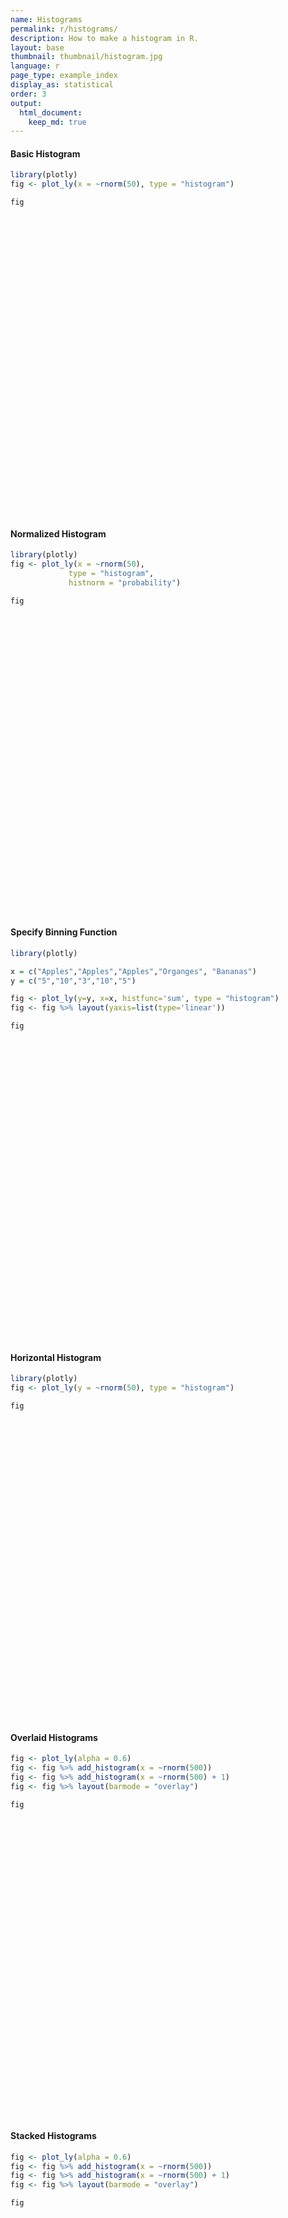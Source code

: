 ```yaml
---
name: Histograms
permalink: r/histograms/
description: How to make a histogram in R.
layout: base
thumbnail: thumbnail/histogram.jpg
language: r
page_type: example_index
display_as: statistical
order: 3
output:
  html_document:
    keep_md: true
---
```



#### Basic Histogram


```r
library(plotly)
fig <- plot_ly(x = ~rnorm(50), type = "histogram")

fig
```

<div id="htmlwidget-022f07ecf83f840dbd69" style="width:672px;height:480px;" class="plotly html-widget"></div>
<script type="application/json" data-for="htmlwidget-022f07ecf83f840dbd69">{"x":{"visdat":{"1a3177726a22":["function () ","plotlyVisDat"]},"cur_data":"1a3177726a22","attrs":{"1a3177726a22":{"x":{},"alpha_stroke":1,"sizes":[10,100],"spans":[1,20],"type":"histogram"}},"layout":{"margin":{"b":40,"l":60,"t":25,"r":10},"xaxis":{"domain":[0,1],"automargin":true,"title":"rnorm(50)"},"yaxis":{"domain":[0,1],"automargin":true},"hovermode":"closest","showlegend":false},"source":"A","config":{"showSendToCloud":false},"data":[{"x":[0.0981595068087324,1.02691411746244,-0.370921092397573,-0.0341056327460822,1.70627966117511,0.443016708001197,1.77681566948178,-1.48503696425076,0.832030602145497,-0.148173391333491,-0.67716203927369,0.836408084873199,0.49839316978402,0.367868313801724,-1.06946632187307,-0.220360942297977,-1.30209514652606,-0.88083092322832,-0.241720588809603,-0.790297534789756,0.246064176151041,-0.185726882142879,-0.160698754700367,0.198472619922192,0.245730255273927,-1.81576472839728,-0.173378554972545,0.777535226808139,0.378415333496444,-1.16163981614125,0.536772975125968,-1.49147710202341,-0.311829770117913,0.0236337127328719,1.07393690988562,-0.258931193289778,-1.1930078833042,0.0621478737801917,0.203659930131311,-1.38034509943949,1.69912505811388,0.509184571733621,-1.58501304928664,0.389184060488825,-0.145982819662175,-1.23301821083974,0.47114308570999,-0.800915023717315,1.02437494456145,0.489458680192296],"type":"histogram","marker":{"color":"rgba(31,119,180,1)","line":{"color":"rgba(31,119,180,1)"}},"error_y":{"color":"rgba(31,119,180,1)"},"error_x":{"color":"rgba(31,119,180,1)"},"xaxis":"x","yaxis":"y","frame":null}],"highlight":{"on":"plotly_click","persistent":false,"dynamic":false,"selectize":false,"opacityDim":0.2,"selected":{"opacity":1},"debounce":0},"shinyEvents":["plotly_hover","plotly_click","plotly_selected","plotly_relayout","plotly_brushed","plotly_brushing","plotly_clickannotation","plotly_doubleclick","plotly_deselect","plotly_afterplot","plotly_sunburstclick"],"base_url":"https://plot.ly"},"evals":[],"jsHooks":[]}</script>

#### Normalized Histogram


```r
library(plotly)
fig <- plot_ly(x = ~rnorm(50),
             type = "histogram",
             histnorm = "probability")

fig
```

<div id="htmlwidget-ce6752279aa41c06ec9c" style="width:672px;height:480px;" class="plotly html-widget"></div>
<script type="application/json" data-for="htmlwidget-ce6752279aa41c06ec9c">{"x":{"visdat":{"1a31b0ea00b":["function () ","plotlyVisDat"]},"cur_data":"1a31b0ea00b","attrs":{"1a31b0ea00b":{"x":{},"histnorm":"probability","alpha_stroke":1,"sizes":[10,100],"spans":[1,20],"type":"histogram"}},"layout":{"margin":{"b":40,"l":60,"t":25,"r":10},"xaxis":{"domain":[0,1],"automargin":true,"title":"rnorm(50)"},"yaxis":{"domain":[0,1],"automargin":true},"hovermode":"closest","showlegend":false},"source":"A","config":{"showSendToCloud":false},"data":[{"x":[-0.0856459533782793,-1.32249658068607,-0.386641200621359,-0.497775171827904,0.786775890815036,-0.804095120209938,-0.608948404975366,-1.46312414202071,2.13335897932918,-0.400562145755328,-0.22621528459761,-0.776198209512732,1.52373369960459,-0.985463671233012,2.11229830476153,1.43842252026232,1.03269388278624,1.17718720365144,-0.786123113613259,-0.680971224338503,-1.89907771701089,-0.526606278473901,0.727857326862095,-0.876741253172397,-0.946793837303552,0.876909641309842,0.491455226964734,1.52584469630803,-0.430681207592062,-0.524210876265138,-0.0289872570425923,0.859834872055281,-2.02044213921325,-0.561565606587359,1.17056555188441,0.014757166327244,0.459965068708266,0.750154329059743,0.876673810443558,-0.492574425833874,-0.248145728856139,-0.17016321424394,0.567803040159331,0.122656389048762,0.402282133283365,-0.224426670542517,0.440183169891312,0.0719867300181142,0.188766783206234,-0.45910289878221],"histnorm":"probability","type":"histogram","marker":{"color":"rgba(31,119,180,1)","line":{"color":"rgba(31,119,180,1)"}},"error_y":{"color":"rgba(31,119,180,1)"},"error_x":{"color":"rgba(31,119,180,1)"},"xaxis":"x","yaxis":"y","frame":null}],"highlight":{"on":"plotly_click","persistent":false,"dynamic":false,"selectize":false,"opacityDim":0.2,"selected":{"opacity":1},"debounce":0},"shinyEvents":["plotly_hover","plotly_click","plotly_selected","plotly_relayout","plotly_brushed","plotly_brushing","plotly_clickannotation","plotly_doubleclick","plotly_deselect","plotly_afterplot","plotly_sunburstclick"],"base_url":"https://plot.ly"},"evals":[],"jsHooks":[]}</script>

#### Specify Binning Function


```r
library(plotly)

x = c("Apples","Apples","Apples","Organges", "Bananas")
y = c("5","10","3","10","5")

fig <- plot_ly(y=y, x=x, histfunc='sum', type = "histogram")
fig <- fig %>% layout(yaxis=list(type='linear'))

fig
```

<div id="htmlwidget-c89e6c1ede6ebddf7678" style="width:672px;height:480px;" class="plotly html-widget"></div>
<script type="application/json" data-for="htmlwidget-c89e6c1ede6ebddf7678">{"x":{"visdat":{"1a31201e683":["function () ","plotlyVisDat"]},"cur_data":"1a31201e683","attrs":{"1a31201e683":{"y":["5","10","3","10","5"],"x":["Apples","Apples","Apples","Organges","Bananas"],"histfunc":"sum","alpha_stroke":1,"sizes":[10,100],"spans":[1,20],"type":"histogram"}},"layout":{"margin":{"b":40,"l":60,"t":25,"r":10},"yaxis":{"domain":[0,1],"automargin":true,"type":"linear","title":[],"categoryorder":"array","categoryarray":["10","3","5"]},"xaxis":{"domain":[0,1],"automargin":true,"title":[],"type":"category","categoryorder":"array","categoryarray":["Apples","Bananas","Organges"]},"hovermode":"closest","showlegend":false},"source":"A","config":{"showSendToCloud":false},"data":[{"y":["5","10","3","10","5"],"x":["Apples","Apples","Apples","Organges","Bananas"],"histfunc":"sum","type":"histogram","marker":{"color":"rgba(31,119,180,1)","line":{"color":"rgba(31,119,180,1)"}},"error_y":{"color":"rgba(31,119,180,1)"},"error_x":{"color":"rgba(31,119,180,1)"},"xaxis":"x","yaxis":"y","frame":null}],"highlight":{"on":"plotly_click","persistent":false,"dynamic":false,"selectize":false,"opacityDim":0.2,"selected":{"opacity":1},"debounce":0},"shinyEvents":["plotly_hover","plotly_click","plotly_selected","plotly_relayout","plotly_brushed","plotly_brushing","plotly_clickannotation","plotly_doubleclick","plotly_deselect","plotly_afterplot","plotly_sunburstclick"],"base_url":"https://plot.ly"},"evals":[],"jsHooks":[]}</script>

#### Horizontal Histogram


```r
library(plotly)
fig <- plot_ly(y = ~rnorm(50), type = "histogram")

fig
```

<div id="htmlwidget-aca9b0b76fdb8de5f575" style="width:672px;height:480px;" class="plotly html-widget"></div>
<script type="application/json" data-for="htmlwidget-aca9b0b76fdb8de5f575">{"x":{"visdat":{"1a3148292495":["function () ","plotlyVisDat"]},"cur_data":"1a3148292495","attrs":{"1a3148292495":{"y":{},"alpha_stroke":1,"sizes":[10,100],"spans":[1,20],"type":"histogram"}},"layout":{"margin":{"b":40,"l":60,"t":25,"r":10},"yaxis":{"domain":[0,1],"automargin":true,"title":"rnorm(50)"},"xaxis":{"domain":[0,1],"automargin":true},"hovermode":"closest","showlegend":false},"source":"A","config":{"showSendToCloud":false},"data":[{"y":[-0.794321903379263,-0.0770303206558981,0.556391582536379,0.297381655625903,0.331655404547959,-0.746826545866572,0.64084269554601,1.42268542769376,-0.741124968483802,1.25699105515989,0.301223135473606,0.942351117229825,-0.18918633189949,-1.66656520298167,-0.166429803667586,-0.220453888882711,2.14954001553292,-2.34507683119263,-0.825767976577346,-0.465230795176519,-0.727089127805075,-0.944965825538373,-0.169398181600113,1.23704290125911,-2.23101548272191,-0.95675366417789,-0.0815123015984816,0.841845236718439,0.820933108404196,0.0262028550326938,-0.701088843926303,0.219787562929334,-0.0101149078847824,-0.398129641519559,0.140558712896769,-0.0548520984529783,0.816867573329185,1.90561908534128,-0.230024184816217,-0.301705764558747,0.0636027084741882,0.195446889773692,-0.307778575552194,0.853959370136526,-0.791295017796595,-0.92177381367704,-0.887816836329103,-0.453507833784317,0.336945056641129,0.982511920469517],"type":"histogram","orientation":"h","marker":{"color":"rgba(31,119,180,1)","line":{"color":"rgba(31,119,180,1)"}},"error_y":{"color":"rgba(31,119,180,1)"},"error_x":{"color":"rgba(31,119,180,1)"},"xaxis":"x","yaxis":"y","frame":null}],"highlight":{"on":"plotly_click","persistent":false,"dynamic":false,"selectize":false,"opacityDim":0.2,"selected":{"opacity":1},"debounce":0},"shinyEvents":["plotly_hover","plotly_click","plotly_selected","plotly_relayout","plotly_brushed","plotly_brushing","plotly_clickannotation","plotly_doubleclick","plotly_deselect","plotly_afterplot","plotly_sunburstclick"],"base_url":"https://plot.ly"},"evals":[],"jsHooks":[]}</script>

#### Overlaid Histograms


```r
fig <- plot_ly(alpha = 0.6)
fig <- fig %>% add_histogram(x = ~rnorm(500))
fig <- fig %>% add_histogram(x = ~rnorm(500) + 1)
fig <- fig %>% layout(barmode = "overlay")

fig
```

<div id="htmlwidget-e1bb23fda8d0237dd847" style="width:672px;height:480px;" class="plotly html-widget"></div>
<script type="application/json" data-for="htmlwidget-e1bb23fda8d0237dd847">{"x":{"visdat":{"1a315df068ee":["function () ","plotlyVisDat"]},"cur_data":"1a315df068ee","attrs":{"1a315df068ee":{"alpha":0.6,"alpha_stroke":1,"sizes":[10,100],"spans":[1,20],"x":{},"type":"histogram","inherit":true},"1a315df068ee.1":{"alpha":0.6,"alpha_stroke":1,"sizes":[10,100],"spans":[1,20],"x":{},"type":"histogram","inherit":true}},"layout":{"margin":{"b":40,"l":60,"t":25,"r":10},"barmode":"overlay","xaxis":{"domain":[0,1],"automargin":true,"title":"rnorm(500)"},"yaxis":{"domain":[0,1],"automargin":true},"hovermode":"closest","showlegend":true},"source":"A","config":{"showSendToCloud":false},"data":[{"x":[0.0794869799736737,-0.443936191882597,-2.44498454520187,-2.16899925277193,-0.287902926192806,0.924760025173652,-0.956002395075119,-0.619440402358008,2.05383387256825,-1.01255067860108,0.519161360422093,-0.38657450084133,-0.749609792728784,-0.38222746584751,-1.8787493867376,0.337452628534971,1.10506625516926,0.5730634005018,0.382992675081766,-1.78241490604215,-0.778151656750857,-1.89437433827919,1.37065585925989,0.833646972840965,-0.357798183958121,0.199856007773653,0.367082499043329,-0.0957133538372508,0.0256082940874678,0.557830730828265,0.658361314068862,-2.57392057053921,0.15210488446606,1.0890042843743,-0.010737553715617,1.07802073810259,0.813633679037966,0.623507845292508,-0.0871172988346013,0.25951625977923,0.444700988790822,1.53830277686852,1.62275463250307,0.03908495946601,1.15671952258731,-1.02956217593791,0.616614685252487,0.225569440577654,0.647017662651059,-1.74512864091762,1.99073482819212,0.553392160660059,1.16628466571041,-0.14297743458504,0.628887506175613,-0.819582242769803,-0.264439056292602,1.79191401453739,0.41578005526371,-0.700530176646805,-2.14701858794694,0.327469171753863,-0.488840426250971,1.29785816943964,-2.32368115498619,-0.637759838001482,-0.126278353839985,0.437685781914613,-1.33789472147646,-0.418124492664604,-0.502102535085657,0.0718983951328602,-0.0438539018773689,0.744969297839767,0.328134873511959,2.1458245015751,-0.896551517330474,1.39033721626458,1.28353491490881,-1.73397204995259,1.5876663582563,-0.537002364186038,2.05119816301364,-0.341559770375736,0.329679383688004,-0.561745526290557,1.78714088370931,1.8283589424462,-0.729006441458285,-0.889312298600346,0.883728279878893,0.271644947054948,-1.42405450690971,-0.788445317854645,-2.66120017071991,-0.534703051173984,-0.531836800028721,1.70980934206872,0.848780072672141,-0.328764360950527,0.522880039883923,-0.437607796296091,-0.105446165596914,-0.175723211720588,0.343382557869042,1.39449973258457,0.331465067813719,-0.12186995684746,-0.752174008530568,-0.0853440341708705,0.988261630966713,0.717654164090484,0.0801859188641539,1.02407960671045,-2.2044949334848,-0.6071398044277,0.533616263061117,-1.21804374723323,-0.281758610826305,-1.18692750976741,1.42647450629597,1.13420185568704,0.785729514623487,0.748531584673772,-0.599947427270161,-0.170696378684503,-0.808329649344314,-0.368512377469964,-0.983000412759254,0.268963685740718,-1.2857536091566,-1.03130813102169,-1.36883110677014,0.565708564243657,-0.86512787782737,-0.468673144521005,0.760976450523346,2.07070428651152,-0.709142482677342,1.17150976086253,0.349512946259071,0.844610300342849,-1.75389404815699,1.81513373053288,0.108689983893774,-0.376404439901246,0.806988393080785,1.35996907798491,2.16899238292684,-1.1643971004567,0.935291201587078,1.29145469121213,2.44132675376811,2.01174752730586,0.476349403923776,1.11251834322229,1.01288504443983,-0.68125265677836,0.185744359897831,1.28166150347472,-1.05120067778824,-0.366823148880146,-1.60967171939595,-2.21184906594513,0.999387955730372,0.142109572515885,-0.864063086466618,0.608636784921125,0.202623632770915,-0.43143929817239,-1.71594473096704,-1.20530985279715,-1.12998585264175,-0.0745979815378054,-2.75340587667722,0.262553427681991,-0.862826276219571,1.58788814550571,-1.08424349509045,0.0949129095867455,-0.241318727760597,0.776023303618509,-0.466611676400325,-0.489424806743117,-2.02960129912928,0.512993575609952,0.990278717632568,0.371952858973899,-0.730724529677506,0.987097146907347,-0.5930979565487,-0.190330085156526,0.318531711367842,-0.595689181937141,-0.17990961229168,0.478515084665824,-2.29297937210668,1.74860645096273,0.52874258175353,-1.11215593939088,-0.102006539646669,-0.31711862035133,0.295233206602006,0.964196894109056,0.383711987588419,-0.208393708890605,0.314818034094713,0.00674216008182717,1.65249758771348,0.485730127447782,-0.57247696894932,-0.357804500564926,-1.19146277109532,1.67292689335754,-0.488326542622215,-1.3693136141189,-0.306326185571758,1.48182077404239,0.232153143718965,-0.106054678681993,1.41567774349435,-0.862144598541292,0.650383417582087,1.17162981851723,0.228707668994685,-0.617727136267208,1.65658890059451,-0.774760351739745,-0.503038279872676,-1.19980605957791,1.26203172809818,1.11308542554278,0.574879168823686,-0.294861116649497,1.1480040989408,-0.589039610566021,-0.746375571799597,1.10099743730452,0.782864000648756,-0.415956237900324,-0.427137762818576,-1.00494835210104,0.120715265419388,-0.100873510668549,-0.364030358278897,0.76921755782104,0.267545174792216,0.209906531417486,1.00172359713534,-1.34196908634847,1.27589912769762,-0.619544745260434,-1.8148807820147,-0.125530185595018,0.639627847979041,-0.59245542439861,-1.58183423855529,0.967820424472921,-1.12895474902794,-2.24029402225758,-0.498350239373403,0.0189535694592627,-1.41895895390978,-0.0598772060111691,0.594763886887923,-0.308669402705529,1.04687329216995,1.08307761690511,0.695181660042705,0.39347021060104,1.663818114746,-0.718589837611214,-0.406731306555558,1.56125193481749,0.300084908106498,-0.278319714260026,-0.22610424856102,-0.842759015456457,-0.761935805993942,-0.768906611296161,0.439158396602816,0.240685360481628,0.314785406471847,-0.734685519957768,0.0694191702919646,-0.991488845768346,1.35538540503507,-0.697643266635687,0.88475153039895,0.56643426380661,1.45268163554972,-0.32514173983152,-0.200991469502944,-0.450755417584189,-1.08801462529092,-0.936957305358875,1.47769117301813,2.04915235710169,0.041373508143639,0.0130993041760842,-0.0801278214997798,0.572572465906303,-0.739278740810548,-0.471769740505618,-0.361472514452296,-1.73834572899649,1.07307628188722,0.891183054075755,0.213276257611426,0.935316767981019,-1.76904569467408,1.35886685076267,1.01774849758323,0.586268260106912,-1.23907032935177,-0.00296989591255362,0.0811648823903267,0.850309410738392,0.144723220262407,0.232855215445851,-0.6054588966414,-1.20954023027569,-0.753185765936309,-0.465054662141857,-1.87635373477407,0.499815047298168,0.758909769896886,0.751234141082017,0.827895479540058,-0.467192983884635,0.0681591642870404,1.0743480145393,2.28001289917773,-1.49505020491706,-1.24689298632259,1.74876820043857,-0.470308353921498,1.13290175082758,-0.363457031486523,1.38581925434716,-0.140836685037172,-0.136645259421772,-0.158560733365877,-0.942009440542062,0.28969566479375,-0.0921971010745323,1.10755273662514,0.263176388941769,2.46982945788399,2.20620511687133,0.901905480352972,1.07285474063437,-0.208430623493915,1.33677656343573,-1.90109755897605,-2.3415995942654,0.909567856321671,-1.02526234484848,-3.59231080280755,0.324818261666291,0.676294642253992,0.125861882328753,0.109776385233923,0.0278372702182682,0.18209585505,-0.97018031730754,-0.906490266767496,-0.0117979281277683,0.170315794257343,-0.751520217101625,0.677845807222631,-0.258950020489352,0.797383559425192,-0.183888712361362,0.134900949604213,-0.51820280846191,-0.257008472007859,2.13346821294405,-0.0969296350350261,0.528153757312193,1.41512001494249,0.956489848274283,1.43570727941776,-0.208808919694978,-0.338421037509829,-1.08288742512374,-1.15584177064884,-1.46868635675805,0.392469728352916,-0.8333254710467,-2.18922347176824,-0.40089012388826,0.612103288475371,0.412851030109204,-1.59912601856637,0.305703601017003,-0.3581230052882,0.603817051369014,0.957690078599605,-0.241204560659114,-0.7103774075457,-0.110495075539597,-0.216655618446686,-0.221294861426231,0.485438690784384,0.482965843210068,-1.45000397412077,-1.5464567490833,0.0759131707614777,-1.21798526131184,1.21706876525778,0.320468643441629,-0.111944150804388,0.659859718834932,0.892596554864074,-0.09905185457491,-1.73805549385036,0.0938058619025922,0.12802857132903,1.68690964401023,2.14638437023359,-1.86507974852654,-0.622993432157302,-0.477296389735286,0.307473316068861,-0.288043923321381,-0.922298153150862,1.57504477448643,-1.5786725210302,0.51686172489382,-0.101679641223011,-0.201120201847003,-1.04850597978946,-1.38356677930377,1.71755945198422,0.876199718390886,-1.10369576655553,0.62473469047297,-1.37810623122963,3.58434060034755,-1.13665969724646,-1.37857258901083,-0.924723103923116,0.17689893339638,-0.224889966896803,-1.32544693116541,0.837783731360551,-1.70904756114971,-0.764036810084527,-0.2829385799358,-0.0568474841674921,-0.192456757198218,1.79056888865701,0.438146396953575,-0.180823883607617,-0.0709588932233089,1.44652003012244,0.252567491423907,-2.49583094029189,-0.0579610033860969,-0.209823489752142,-0.578901161432846,0.617611600816401,-0.744200910902298,-0.826276401149693,-2.94541036080818,0.725577876453723,-0.928908446664395,-0.825538852071907,0.460950686351898,0.402992028032089,-0.408633713263046,0.145225588388462,0.132733194882957,-1.53507618478124,-0.606097944476715,-0.0818560484891043,0.285872931746327,-0.537492545649041,-0.0212223593640909,-1.25790272944038,-1.2066667224735,0.301658420470538,-1.1032064220107,0.0550164465285069,1.19852164438033,1.35612552768878,0.177744875299371,-0.434369445551063,0.52064540324011,-1.40742123355459,-0.548429884368203,-1.20686724959436,-2.57771593555791,0.657980076606062,2.15690079881255,1.97832824959968,-2.29036177146949,-0.734848658872898,-0.734158110441341],"type":"histogram","marker":{"color":"rgba(31,119,180,0.6)","line":{"color":"rgba(31,119,180,1)"}},"error_y":{"color":"rgba(31,119,180,0.6)"},"error_x":{"color":"rgba(31,119,180,0.6)"},"xaxis":"x","yaxis":"y","frame":null},{"x":[1.39931897685519,0.850085103726816,2.08423351261036,1.71638840804625,0.898211987794462,0.896600102900371,1.58862754509202,1.39961119653601,1.67846867153424,2.01227034219075,2.58970687983215,1.68810917596734,0.702670401675864,1.40002361382005,1.78949968812468,2.17020619958128,2.01096139519131,1.24087533194614,0.750398953431591,0.752289466360066,0.0549571887666589,0.656493309663997,0.429291831463946,1.95652952922396,2.02805421378699,0.779440846640993,1.70800531178756,1.43307748005607,1.41872832790641,0.226203144652668,3.09050756407508,-0.599523271026415,0.716611547582212,0.206724781265947,2.62328398162992,0.644476159661605,2.06580712660931,0.89158111671718,3.08954912872444,-0.66840165237211,-0.104594757960849,-0.867348150788195,1.06336027920507,1.51046528564729,1.39772132498876,1.87061053529397,1.42293414211896,0.549675245127511,-1.61338324419632,1.62592477267932,1.11089911480504,0.254068656213813,-0.10485689897254,2.09176761393197,1.35749246049178,0.469846933922415,0.235748131511073,1.60937019541191,-0.259242630963708,-0.445839120568627,2.08550716167141,2.9662641495066,2.84049968069498,1.52298188677572,1.91020428160066,0.665656682031818,1.11178707357902,-0.00699691920400136,-0.0172648890456741,2.01068451769326,0.363065743413646,0.984156755603892,0.223407511265228,0.468592373305572,-0.772462136079874,0.193537039831968,1.7862202300057,0.726865109709783,1.04118715519807,2.03071367294335,1.97473971645783,1.30186339452964,1.38545982714414,3.3884729936953,0.908859696469251,1.92938619717963,-1.89652163796252,0.635972415637116,-0.324325382785528,-0.616731089024861,1.27549074433932,0.797646193037439,0.94202238138756,1.67117251788536,1.46926561125281,0.337457754075588,-0.335421372511456,2.07673830778852,0.600356669896682,1.0783189337985,1.84881783239122,1.69190943681793,0.573752834901391,1.2870176959156,1.07595478000742,0.817458230792371,1.09518835568248,2.05184384823403,1.1009486560653,0.328397526299416,0.0328310837991306,1.69752252653133,0.215986323447502,0.917168735864949,0.300678095518008,1.09384479980469,1.68400374304158,2.72603551767265,-0.11012857812625,1.41072459636814,-0.101457322572805,1.95883411358704,3.88093847814502,1.31444194651634,0.342717025584452,2.08004825366912,2.24807905181762,1.95003790423971,1.90356705199666,0.54027344092232,0.893363746127126,1.03914943083475,2.09165785703607,0.871532064666425,1.66766902847254,1.51567792694947,2.12422992465576,0.25137482999818,0.834389475666082,0.140948794891689,1.85088622285643,0.798799598266308,1.11243593573619,1.80777886256079,2.07303183744612,-0.145219699350378,2.59836676212739,-0.622534717463467,1.35305722059583,0.539940141001366,0.799362359403254,1.11323618166238,2.13743761855079,0.327918958689206,0.64808812677981,0.741286887399392,-0.51656163186736,0.732447209739456,1.9573629546642,1.20139852839758,0.493696601805829,0.0185993444019688,1.02348735288344,0.570934751753475,0.0530329263704946,0.438479488582336,2.57229246099825,-1.43123278258659,1.36225192380765,1.03785292319329,3.44772677517222,1.47672782541893,1.02615711136863,2.25696651082323,1.65489641312971,0.531231068289134,1.05762632811052,1.08022019054377,1.58651822215971,1.05302657284764,2.00534762688849,1.64205870811195,1.35405551167455,-0.305637112213148,-0.563993177657784,0.752376776294269,2.16621959069558,1.8708864130997,1.3206909256563,1.21594445582776,3.14235390788966,0.152177480700588,-1.73291439948153,0.225591739066792,-0.863806718972169,1.04332140781815,1.35512636499285,0.260234175063079,1.89803434825629,1.49857478123306,1.22142433595199,1.57172615151841,2.57359566488865,1.9506030768725,0.119623490766176,1.63649546820448,1.81277583041634,1.01611201585712,2.36070938793451,-1.56254715460112,0.598188052730365,2.30498172300272,0.900887802228211,0.283208055836493,1.41764155480376,1.40908724869649,1.27636691474604,-0.787568431437658,1.37278615833857,0.996185732756572,0.642490565171248,2.06944619563243,2.61254652128859,1.86382201268041,0.795799079341344,2.01874190096636,1.53564133408516,0.626664565771509,2.07053555171752,-0.844067658663079,1.84777842725267,1.49175884806955,1.1922889829734,0.759301340300449,1.53382654852061,0.577196874354989,0.0984756673764308,0.870200773759329,0.9538199562933,0.252845811868204,1.95138777867287,2.10675212923368,2.33550440730829,2.98516219630671,0.932325182434671,1.68397763600413,1.25497095375559,0.785094323302183,-0.386678537932785,1.04491549217359,0.389232435484594,2.66083498410921,2.0376130453134,-0.237706563730096,2.08171272390252,1.41346681779186,0.561063531660395,0.340675931414738,0.967339800166381,1.63721099757867,0.487536263206819,2.42718049121109,0.789417154050895,1.09697886017254,1.20909229331101,2.61838410821759,-0.893839185271444,0.551770159649852,1.33565435727715,-0.556994363304596,-0.0655934076475255,-0.220278247175301,-0.176935039093275,-0.534116617115599,3.3563984698111,1.34927063605777,1.17450309200272,0.723880417831272,1.06413191357278,0.78052440297135,0.879910532825214,2.38583340970248,1.20211223062552,0.124133619337099,-0.217653200010708,2.30437255958406,0.274218710945174,0.310037803320957,1.73580771961915,1.80269996553359,0.726364839061647,0.461515721402519,1.33181620961476,1.42762500434845,0.62155450017405,1.36620373756631,1.22764963924608,-0.432214324186647,2.18828423986655,2.19740382163912,0.899642394511506,1.41116537444065,1.37504968572398,1.61131407087185,2.12019534791278,1.79319352224773,0.808279278358162,0.986424347540423,1.64160908115965,2.44420626556788,0.206842926098762,0.922583542188656,0.772892774374276,-0.658907534674946,2.45149141996253,0.749618892933466,1.46987862464982,1.79437693724409,2.16942134925235,1.69650227367337,-0.180804447696322,-0.512451092846897,0.129743824351987,1.64591419999573,1.38974374312742,2.49853431861609,0.0816948236383724,0.651969254068401,1.31368661917395,0.419718367170297,-0.432428937735223,-0.868423259267233,0.653193877213244,1.39349120525427,0.522185652815413,0.221454319353003,1.10543097540243,0.980639454512661,1.21677391922814,3.3962804275192,1.1229968522743,2.25740597808477,2.26945262642613,-1.09543898029047,1.28474308331573,-0.489330587222991,1.56233419790984,0.539120524567296,0.58217041882767,-0.604446881711624,-0.431979977662959,-0.0365445865579204,0.761018929481492,0.378635158410589,0.856043209742225,2.54245406429725,0.171146150956842,1.836830525566,0.555855701066294,1.24204026039713,-0.625103506435841,1.75376682675232,-0.494775562313793,1.14445635559606,0.561279703624196,0.0893957213705,1.24097046428575,-0.281355435745996,1.86487974160604,1.24723518163632,1.47032475496554,2.68699576308985,0.71978275807956,0.638948313899204,-0.982651577913805,1.65204707712085,1.47479650192803,1.4487750043184,1.17457296877812,1.74061243830994,-0.345466729046594,1.34372458907285,-0.28369056009769,1.58585374765257,1.039118602217,0.168384947774459,-0.166564430777914,0.305132657802596,-0.267938976021303,1.17602673443207,1.76614885982705,2.45068731020719,0.35308941038358,1.10721645645196,2.16136671798663,2.99700314163846,1.89302342437909,1.37435276339309,0.405237114233777,1.80227874919226,1.33251836173081,3.11664475271602,-0.391455594611816,2.4679771596533,-0.604766092568704,1.74478508306804,0.362897671439909,0.907494898281489,-0.00967831337951086,1.54846583091241,1.56762940664753,0.995995479408429,1.22095822448525,1.00410569354646,-1.04993963695514,0.874990650793163,-1.01434748891111,-0.59819859865043,2.0126993495547,0.147842879188104,2.18265067258288,0.914000688270103,1.24709018540467,2.41496586234387,1.64098635092962,0.382935275157195,2.36497254301077,1.95513516399638,-0.83960591297817,0.989184583819728,2.90782475799249,0.761108867956229,3.17553186885637,0.942396669209092,-0.231932373738913,-0.892835495317394,1.12706854245746,0.81685201396504,0.580112621935641,1.13818594769251,1.74861909100447,1.19725718860302,3.17088155947644,2.20169976859927,0.847964499311378,0.803877571506699,-0.15755923198864,0.0122986891578452,1.6034563050045,-0.0212223720209865,2.07634218535804,0.549330472260522,1.19277330759415,1.04619005590547,2.76892162240153,-0.877114527082262,0.99598604014089,-0.00199268493972249,0.96956817297367,0.483290615195197,0.503934937708161,0.775336003524137,0.926443612054198,0.759606585908618,-0.154551974124724,1.26332932417454,3.49778206190618,0.894725710118381,1.56619594007877,0.871597566730519,2.16344690490863,0.946233180721353,-0.435246762135162,1.16223209559013,2.25717990443024,0.444850448448417,0.352917051254661,1.37979829375928,0.515279450051722,1.08510457741865,1.88660881987935,1.63465634200096,2.34092665273672,-0.0223802177549655,1.83296222139424,0.159048441866469,1.18790604353749,1.92806543843785,1.93280581675429,-0.858282356555707,0.188949427617989,1.76115559637005,2.1077404180445,-0.488882805865788,0.775334006503304,1.73120592249259,0.571705610844969,3.20569835177565,0.752044505135422,0.376523270318671],"type":"histogram","marker":{"color":"rgba(255,127,14,0.6)","line":{"color":"rgba(255,127,14,1)"}},"error_y":{"color":"rgba(255,127,14,0.6)"},"error_x":{"color":"rgba(255,127,14,0.6)"},"xaxis":"x","yaxis":"y","frame":null}],"highlight":{"on":"plotly_click","persistent":false,"dynamic":false,"selectize":false,"opacityDim":0.2,"selected":{"opacity":1},"debounce":0},"shinyEvents":["plotly_hover","plotly_click","plotly_selected","plotly_relayout","plotly_brushed","plotly_brushing","plotly_clickannotation","plotly_doubleclick","plotly_deselect","plotly_afterplot","plotly_sunburstclick"],"base_url":"https://plot.ly"},"evals":[],"jsHooks":[]}</script>

#### Stacked Histograms


```r
fig <- plot_ly(alpha = 0.6)
fig <- fig %>% add_histogram(x = ~rnorm(500))
fig <- fig %>% add_histogram(x = ~rnorm(500) + 1)
fig <- fig %>% layout(barmode = "overlay")

fig
```

<div id="htmlwidget-e2c361f01537be966828" style="width:672px;height:480px;" class="plotly html-widget"></div>
<script type="application/json" data-for="htmlwidget-e2c361f01537be966828">{"x":{"visdat":{"1a3118e52f4a":["function () ","plotlyVisDat"]},"cur_data":"1a3118e52f4a","attrs":{"1a3118e52f4a":{"alpha":0.6,"alpha_stroke":1,"sizes":[10,100],"spans":[1,20],"x":{},"type":"histogram","inherit":true},"1a3118e52f4a.1":{"alpha":0.6,"alpha_stroke":1,"sizes":[10,100],"spans":[1,20],"x":{},"type":"histogram","inherit":true}},"layout":{"margin":{"b":40,"l":60,"t":25,"r":10},"barmode":"overlay","xaxis":{"domain":[0,1],"automargin":true,"title":"rnorm(500)"},"yaxis":{"domain":[0,1],"automargin":true},"hovermode":"closest","showlegend":true},"source":"A","config":{"showSendToCloud":false},"data":[{"x":[0.469564777309653,-1.20197978870957,0.939695249057033,-1.53556234908078,1.13133483217385,0.0194715098715342,-0.361762060825568,-0.107765949640816,-0.116058764151298,0.234871673159802,-0.22879663157971,-0.683652737678544,-0.44299491977427,0.238622206898755,-1.45769672253805,-0.111650128628191,1.51466887986656,1.16534479657505,2.27167072935389,-0.70927324223296,-1.52131859980827,1.14820316798045,0.0420232903777391,1.20821678145509,-1.43773776800389,0.891539980879349,-2.45019388528149,0.692567999923316,-1.76052255175237,-0.157096933875663,-0.0693396762281076,0.644184631298955,-0.799936279892452,0.435652503523681,1.42251053426543,-0.685961727706112,-0.931304880481705,-0.456482108253601,0.392727489707692,0.0744983265782756,-0.404217884566514,1.27055379315217,0.150499265040871,3.52229651677373,-1.00076688405557,0.528612934579978,0.205874859264205,0.400701268990543,-0.750281262403546,1.00498431531782,-0.164985468211178,0.311180658616185,0.322406124745961,-0.239457509305932,-0.223448381420615,-2.12685698281718,1.09431412012683,0.377776072964213,-0.501433410703219,0.99858898626929,0.650440231932852,0.653418027962123,-0.533481884764775,0.871631510652601,-1.1441908155636,1.05938773460521,0.987523327734596,1.60579957134252,-0.0894228726898752,-1.31764377215083,-1.38303487568388,-0.168313184378649,-0.0222961512532116,1.18859681394088,0.10177889379368,-0.797239372365271,-1.08817008480771,0.31471705121259,0.694132687095773,2.12712642627242,0.0100016553387663,-0.773046502971711,-0.0757358771632843,-0.290049362038396,0.25696757919116,-1.21495246862237,-0.659612000199425,-1.46270047956203,0.962998880491488,0.322957814071901,0.206857804401893,0.25594551801153,0.0469747542059958,-0.205657038797436,1.74485591074231,0.222529050298236,1.07522468881973,-0.840756952979788,1.19466396468039,-0.628068873806632,-1.62745737186125,0.948502962123442,-0.154264095613127,1.18933043936625,0.423258491210295,-1.57870942888067,1.516254726949,-0.914469741149028,0.623795418503969,0.997931911214377,1.32561513806326,-0.038874135844216,-0.487639142223162,-1.0271057576601,-0.512584196642363,0.990353875693542,1.53972079097415,-1.06189962142686,0.0165534095731539,-0.756360654924077,0.184387030409171,0.935720474703895,-0.314510085445177,0.963314539135319,0.497730180065331,0.222184149445735,1.28625429612581,0.478895271540553,-0.224386488572095,-0.401813802523187,-0.0311412652053657,0.142922368423789,1.04745787146252,0.65311505498999,1.29944176241235,-0.606801080837469,-0.594821094662842,0.208469622817593,-1.13636496658983,1.38127493832004,1.04436421396227,-0.216558627012316,-0.0313655243353866,0.209273088828131,1.05282764136561,1.56171814902653,0.651665625940496,0.831493205488146,-1.99208743875998,-0.165060366352157,1.29925167557466,0.545904449281114,0.766464638112445,0.719500186149238,0.100216703791078,-0.0274558887705041,-1.18757702668382,1.81832635146398,0.498434384665096,1.57279486284966,1.87077178815366,-1.35990992024196,0.67597528146945,-1.53619746470859,0.592502396090694,-1.01617378659422,0.537429406420949,0.732434767101129,-0.459939280039974,1.27019148540717,0.190140194626368,2.7324575243797,-0.336293258494448,0.727969583678785,0.298894700400431,0.0422888704628192,1.55242238203921,0.435079302514005,-1.94057673363633,-0.0700267648119404,-0.155523829491526,-0.389324598874166,0.547079081174425,-0.860074055432935,-1.16203038238231,0.655491830692281,0.192828995606625,-0.0556402810613289,1.06433222805938,0.611225931929769,-0.457941809500177,1.13616524347794,-0.259664154282281,-0.685011956262544,0.000676409240903245,-2.08601132154521,0.693576962133197,0.249434955936671,-0.0855313146292521,0.846894474073218,1.98329599022366,0.603426394301852,1.54002165381751,0.237940361683286,0.668256932956651,-0.76997313560117,0.314672486962913,-0.482487837281355,-0.00644349032168503,-0.0804227523352905,0.783431466496825,0.717582820859638,0.142817793720009,1.32473640634255,0.9350915352765,0.488802562334426,1.58752878874531,-0.769317062840441,1.76038264471855,1.25664672332668,-0.594054808249401,-1.41672613666068,-0.134457859764036,0.818284589786363,0.0515534307475113,-0.546518909293054,0.0767178138452162,0.119505704119776,-0.215542290684037,-0.0913536282390958,0.674528290759806,0.869030354813132,-1.34302347944041,-1.04552239818303,-0.325467331059078,0.585187410482526,0.216631534338406,0.207740024846704,-1.94873629147618,-0.337637469653569,1.47319741721312,-1.07777028626283,-0.0384379865050823,-0.990753623944789,-0.199648569959274,1.00042376214119,1.36546822982172,-0.0804754822840758,1.64634849579724,0.398964371249294,0.355750433403447,1.63448531283911,-0.600920766389093,-0.00521652389978966,0.114087759081155,-0.376693107696245,-1.36036235360959,0.494852675685492,0.356531763445286,0.545649241972452,-0.940523782949655,-0.0296784797462661,0.204114042162461,-0.00975324138902658,-1.30171203233687,-1.69427717642411,1.8846223084182,-0.155216733259975,2.90150527586622,0.149083321602744,-0.380144981133806,-2.01741101893835,0.186589049645398,0.905385639668896,-0.191893428680333,-0.889198802036169,-0.319553502043234,0.739461027169251,0.193740021527225,-0.489502958862986,-0.677063792456007,0.316814983880239,-0.512997259814834,1.96950018534211,-0.762454489402022,-0.453120826301403,-0.911291419228409,0.535368912328874,-0.120817086435006,-0.188238589122172,-1.69440723596551,-0.424391106981724,0.228516225746865,0.0865753224629782,0.101821283811279,-0.116140006408739,0.664785629238725,-1.13043753251871,0.0108247128383587,-0.242144639115108,1.16371791982058,2.28035157772373,0.041205228588229,0.112575554144814,-1.31681753645683,-1.58404135571919,-0.149651303582621,0.603416231563934,-0.305247535354939,0.935818415587393,1.2704761298771,0.843354694822307,-1.43070849739538,1.72480460682497,0.387862038626451,0.865577762616378,-0.829420667637566,1.8604587371105,-1.93417198622434,1.1321901280919,1.31582228588051,1.24650628268168,-1.72649213808471,-0.396115760007067,-0.0474878824214368,-1.06893346437504,-0.908978822420637,-0.349783848674503,-1.32870843725857,-0.338473095122368,1.30983894031802,-0.665596904175254,-1.04184159026008,1.15723215675624,-1.51048050828931,-0.190124368807735,0.601001937202003,-1.04116967158639,0.349781346290883,-1.10663916209128,-0.666856072985976,-1.15233493283592,0.49243043244654,2.39202993925102,-0.443672902687306,-0.660663019810236,0.93448252597955,1.51797027256267,1.12582041360935,1.37655881420888,-0.246446748807736,-0.726145713822241,-1.12645594625721,1.02884940670934,-0.0145627829598533,-0.58560504961495,-0.964778500339834,-0.0611298493259506,0.663857976990403,0.573523427642167,0.493977201433813,-1.89801976299126,-1.51607873050024,1.01554282800007,0.248355336531058,-0.556492042126082,0.780499310529805,-0.516361989501484,0.203141853383391,0.0402291151205053,0.636054400042035,0.301843116210652,0.206994869188125,0.230563225752844,-0.194177643280208,-1.29625708723352,1.40739914099864,-0.998775559516029,-0.00645815388193184,-1.01629338001278,1.37000593899491,1.00542065574116,-0.0251134211108961,0.451364111271883,-0.0415323707488614,-1.15104874052767,-1.54382503275537,-1.11372995225615,-0.568685429303091,-0.617715469920504,2.5557394146191,-0.239301127844611,0.690721318607725,0.948980168789953,-0.665884303012744,1.04043747612834,-2.03886867130708,-0.082417870142174,0.114487459525515,0.340249309404921,-0.486633848201095,-0.734667571353089,-0.501667403122034,-0.121307912772478,1.74320867774559,-0.611975583300226,0.471357588117824,0.695342018118939,-0.0537196643600618,0.223589083863534,0.170935074992982,-2.38413124163953,-0.836743050427709,-1.16305753001917,0.267426004555261,-0.0780329942478427,-0.207844765240362,0.770949579725251,-1.0016765262559,-1.81918898901859,1.03924552014993,-0.554988464983004,0.447155958751271,-0.00239239530535943,0.534208051370244,0.504898532275711,-0.485498034121651,-0.138660194880867,0.828070540543546,-1.04407493985855,1.9570994625777,-1.1273089516695,0.159749452241805,-1.37647447491348,0.625979741504515,0.568638136788164,-1.7502483630027,-1.07875346853639,-0.326615159717463,0.448591399801033,-0.545655165965199,1.08617809932833,-0.180263842681946,-1.27173639516973,0.477882183713208,0.782746607446792,-0.22201723933678,0.0355818656559962,-0.0413567982379105,-0.969855970727392,-0.993938010675853,-1.35042221178373,1.52847414072535,0.208091224053651,0.776506550290603,-0.413161032506173,-0.780350916725992,1.2512473542977,0.428158972893257,0.731997312969772,-0.0308901783522775,0.357831181145601,-0.16279102125354,-0.24022751206787,-1.50165632796852,1.42286918493149,1.28091212371961,-0.223770056625962,-1.56063060578547,1.56624372122524,-0.151910751852938,-1.7301527338625,-0.608045145172451,-1.44769750139798,-0.897611703631773,1.05949131760806,-0.552724775201936,-0.239674226116056,-0.248754389600943,-1.10964961880231,0.267004193781015,-0.319518891182445,2.62866815176152,0.843429152108141,-0.720328473208585,1.07936217891536,-0.321135983666545,-0.514943970766625,-0.386167262712893,-0.60160723018064,1.56639650299478,-0.666509632126449,1.3544923957144,-0.865225152888631,0.760362224205025,0.716729777072076,-2.11182441629922,0.874275132977961,0.748650700897689,0.0666512089375242],"type":"histogram","marker":{"color":"rgba(31,119,180,0.6)","line":{"color":"rgba(31,119,180,1)"}},"error_y":{"color":"rgba(31,119,180,0.6)"},"error_x":{"color":"rgba(31,119,180,0.6)"},"xaxis":"x","yaxis":"y","frame":null},{"x":[-0.0548986799582223,-0.306016051589221,1.355474505532,2.41839373571496,1.94283899900603,1.26486343874021,1.65737472103871,0.492188145447316,1.16417140764555,1.51427083735927,-1.59292135058035,0.146299638011143,1.64527307419407,0.194084152081556,0.861022039496971,2.16867534558041,2.7013145199539,0.380039397091241,0.485101515189361,1.33543358544945,2.99174772359785,0.155564449745136,0.887314767863038,2.88722749649205,0.016495926595966,1.26404740809139,1.61493978161311,0.367733406237999,0.101804206558997,2.46068005009966,1.53158757614397,2.13826098319861,0.979625741891025,0.708144553865314,3.5577683474131,0.562085718972093,0.655132670765239,-0.430050592020704,0.249400242360667,1.5479002391496,2.07020061963089,0.684294884784511,-0.00522768043395727,1.03459086216757,0.681133006424339,2.22584541546093,2.09941123971186,-1.13245517236825,2.29582901251323,-0.69747328828021,0.809775616773441,-0.501152300798805,3.94407092348908,0.207114052379934,1.439729940862,1.4589193084326,1.58405423118644,1.42967560593186,1.54733226244455,1.80699479335115,0.060753459711875,1.40605409082685,0.714984619816919,0.285091638095936,0.100907427305488,1.63397164149734,1.84880290984056,1.15077210462077,1.50562472950789,0.137505908321459,0.568261496935355,1.79851842848257,1.27702819659598,-1.06660942400455,0.519988133470281,1.71342756296398,2.26716475449698,-0.58091296307491,0.443453448192115,1.14903632414766,1.76059703854098,2.0492001280193,0.869866303377638,-0.722808261517754,1.12248145810846,2.25435780969891,0.663463977959434,-0.051982803736055,-0.393388275813242,0.559048515058514,-0.720751373130291,1.46303380733023,0.984098984416962,0.750743129551548,0.694337836204829,1.23418837826093,0.916107079043529,1.53566727813739,2.35355091966586,1.46988253395051,-0.490653442220436,2.50080171130285,2.58407742498473,4.23358855113193,2.35406792697482,0.49075941787436,-0.399754218011384,0.024835452297541,1.5624011277661,-0.870169427698565,0.00129383787659576,0.937812488470074,1.23098322978205,-0.519668483861611,1.43869263260056,1.30876031627756,1.08263721147938,0.328826786815558,2.06159240753701,-0.511166635322653,0.191145302778805,1.22394050650907,1.55205099399713,1.96324443251166,1.47002377835294,0.969835356699006,1.23882482694141,0.372216728653325,1.43677944412604,1.06897553165327,2.23117578709065,1.19986163920167,1.23866995109527,1.31419849097329,1.1180114909894,0.490451239818474,1.21725136326351,0.381233165870477,0.573055881946291,0.349884870349342,0.603507164231773,0.53290307985964,1.00502234056449,0.0380820651775674,0.288910523203811,-0.257900672577063,2.12526245193577,-0.272094204937692,-0.0743815654204816,1.05795146184045,1.00573943280097,1.42808986261501,0.00198077442087918,0.0182049613391938,0.287271791296575,2.00898925533455,-1.45649955123926,1.27988352917429,-0.472453804472476,1.28503959303243,1.29603569282923,-0.0525195634783833,0.25793342139822,2.40439096770445,0.481125405071655,1.3078013530592,1.90700001234109,1.34861601245218,-0.370756444608535,1.68377201159205,0.941959262922152,0.672253516335795,0.0171980412162716,-1.21526858078171,1.58773010943962,2.101142356824,1.90561566160316,1.84330256586329,2.61550238494291,0.0506440480008979,0.515810360045192,-0.462810462804305,-0.205708465000447,1.47498590606599,2.06519772826651,2.90831147663543,1.26781887789564,2.43575463148551,1.66824829012456,1.19835501017361,1.41252614992661,2.14367360315636,0.956707897379574,1.65329238672387,2.12807212552665,0.616081952772612,1.35251453582081,2.45389062321271,0.973428800477106,0.921202238206428,1.17106737567804,0.237277605160936,1.27264354756345,-0.241933704863114,0.733537282806988,-0.394291951379065,1.10661685806157,0.3458496604175,2.17661326375355,2.68914825283459,1.97380838730912,-0.132958435136016,2.19826098632473,0.526149437873457,2.40472169803521,1.96763244992128,1.69816303182886,1.03565849591062,0.323859029891268,0.692736871178704,2.10685933616761,0.956379407490093,1.77202125098351,1.88843164187512,1.81799517705086,0.50330037349837,0.425778158970858,1.70648552711691,2.24713346714488,-1.23926813705746,1.42756911073574,0.307792966590265,2.3979307655204,0.421325269260749,-0.24310180397747,0.097305369893794,0.155371273885723,1.59116153155247,0.00050263146999463,0.144955778080277,0.848449554943494,0.405807203288233,0.453493572395455,0.204953675431427,1.0221317275436,0.368126766037654,2.21815266042679,-0.717704211344058,1.88537189735123,-0.363670855702638,1.54644054956095,-1.165238706042,1.46317451158185,1.45967760589878,-0.132454852919784,3.33445422276588,2.45887205186603,2.87424276639364,0.540231634158803,0.442552073714455,0.713254688070522,2.16301342332839,0.319821890238872,2.03665565689336,2.84192900376798,2.30069302228281,0.418550210419365,1.4558895666757,-0.865157033042491,-0.791861103195031,1.52417825155487,0.904755813528793,1.15922513861,-0.24565145379675,0.331883049089692,-0.881409523648268,1.09542749472528,0.390223517178004,0.495421713975353,1.69175775947204,3.18102791924457,0.0317442517663309,1.77503467703999,0.382816762449994,1.5534343077835,1.23325676489454,0.718368510731976,2.09536788163247,2.24990265965149,1.51347395655564,0.282080443532409,0.0181619590514221,1.3578633239235,-0.34126892015489,1.88593141275858,-0.0596052963379798,0.00642175014242896,0.250382065321322,1.24363764664468,1.69646918745365,0.704990766212068,2.51016939035929,0.895359864686716,0.759555538385519,0.981599699224147,0.635037596589028,0.0997262929575407,0.60171631522167,-1.03609909961798,0.085388113135779,1.09827344530046,1.32022884188042,1.90709461005918,2.02948847744586,1.00952742039368,0.0711821503573664,1.0782867687172,-0.351417470403478,1.23034805955654,1.30097740459894,3.81448631043488,1.58681429837876,2.53729462711385,0.351892949198545,-0.505651257088896,0.925562746501295,2.02475457025668,0.854837551136879,1.05266485773381,1.7941818659501,0.648663601564914,1.315753673427,-0.534406443229141,1.28489509513657,0.606165256785663,-0.0555678421841947,0.449378293295209,1.900662797696,0.0995400252553278,0.389652660080741,1.97253094275744,2.57944943745433,2.04717346904671,2.96516677233558,2.64247408905977,0.503405308223825,-0.47762973231905,2.50007633035393,-0.792251084501044,-0.135542910288281,1.54012667417517,0.477799075559092,1.14186518477139,-0.649502550127585,0.915050226055705,-0.128997320854104,0.647769756736229,0.311990404218564,0.0264593770041036,1.32212965905336,0.0311785016130901,0.230733448645254,1.10687364765349,0.746031000993876,1.30911908615837,1.5899824628898,3.43947135283838,0.878832675870458,0.461296901545484,0.59616841184218,1.03807198954126,0.244202764726002,1.22743875567207,1.86906827370318,0.541771427392795,0.522640655223818,0.436874582659921,2.99928131020538,-0.481392262946716,1.03829264472179,-0.117570588485542,1.88293592358188,1.63939224389158,-0.701151313458573,0.692419410203192,1.97792523838576,1.82407446787427,-0.0438609905450555,-1.67359618092968,1.69979893238943,2.05184039685923,1.12102925421368,2.22318143409674,1.34814819352391,0.217448353943623,-0.169474948134999,0.790270990869074,1.01788274757846,2.45212325561384,-0.483423645305608,1.0808144091439,-0.920443168533135,0.630514818451175,0.0779980773422464,1.3981203535492,-0.140812692157148,1.03179332923352,1.26390756857297,0.831914690632501,1.40992562356015,1.57910786732139,-0.216957018801405,1.56928439330176,1.87847873772342,1.64160431633702,1.7231391665083,1.3371549963097,1.01641570714369,-0.264875574916758,-0.0309325921872672,0.330553333313937,1.69448493174384,1.10210868602864,0.333169658034847,0.0150409484246742,-0.380246744903456,1.87106640182903,0.497000474340828,1.20064326541357,0.293711162805952,0.84791462131525,1.33808502168081,-0.000570581696193839,2.17126111345576,2.91161993119232,0.209732236003229,0.502507528407387,0.923571058401186,-0.310067264170299,0.0884404838963433,0.194014725213346,1.38601775258021,-0.114282528943219,0.599204986821284,-0.569712251527849,1.49758393182585,1.10952262161489,1.29915106177489,-0.209962132401877,0.536963840672511,-0.839304548437838,2.18487217719663,1.62640288428892,1.31042002402875,2.07149961210799,2.02619004077801,0.977955845301383,0.525385693375909,0.111180352309276,0.946361357164155,-0.625306102058623,0.398602118178432,2.61120439442563,-0.029172788076157,0.625782996183872,0.357989356120703,0.723795183607811,-0.814386838523613,-0.0030722832077168,1.31709039498529,1.39039116776963,2.98695444514811,1.0863819015855,2.21346964895799,0.375097033806029,2.0512400880534,1.62166009985941,-0.38311962019433,0.407846782481982,0.190763043269556,-0.216769896114368,1.51156399578406,-0.466353224110974,0.541145895719975,2.57145110485324,1.6747223787828,1.58254732762336,-0.232181869642511,0.460686185735319,0.477022761454175,-0.533649757647546,1.21055562689601,2.42506412321876,1.05084108970525,-1.4566532266486,2.08229045484233,1.2928426983684,1.22921775989088,0.0982321971188281,-0.444503048488518],"type":"histogram","marker":{"color":"rgba(255,127,14,0.6)","line":{"color":"rgba(255,127,14,1)"}},"error_y":{"color":"rgba(255,127,14,0.6)"},"error_x":{"color":"rgba(255,127,14,0.6)"},"xaxis":"x","yaxis":"y","frame":null}],"highlight":{"on":"plotly_click","persistent":false,"dynamic":false,"selectize":false,"opacityDim":0.2,"selected":{"opacity":1},"debounce":0},"shinyEvents":["plotly_hover","plotly_click","plotly_selected","plotly_relayout","plotly_brushed","plotly_brushing","plotly_clickannotation","plotly_doubleclick","plotly_deselect","plotly_afterplot","plotly_sunburstclick"],"base_url":"https://plot.ly"},"evals":[],"jsHooks":[]}</script>

#### Cumulative Histogram


```r
library(plotly)
fig <- plot_ly(x = ~rnorm(50),
             type = "histogram",
             cumulative = list(enabled=TRUE))

fig
```

<div id="htmlwidget-4cb66394a9306992cbe2" style="width:672px;height:480px;" class="plotly html-widget"></div>
<script type="application/json" data-for="htmlwidget-4cb66394a9306992cbe2">{"x":{"visdat":{"1a31d12f5c8":["function () ","plotlyVisDat"]},"cur_data":"1a31d12f5c8","attrs":{"1a31d12f5c8":{"x":{},"cumulative":{"enabled":true},"alpha_stroke":1,"sizes":[10,100],"spans":[1,20],"type":"histogram"}},"layout":{"margin":{"b":40,"l":60,"t":25,"r":10},"xaxis":{"domain":[0,1],"automargin":true,"title":"rnorm(50)"},"yaxis":{"domain":[0,1],"automargin":true},"hovermode":"closest","showlegend":false},"source":"A","config":{"showSendToCloud":false},"data":[{"x":[0.924966323718248,-0.624805875234124,-0.627687848332463,-0.551814452151728,1.84475761885092,0.993157435512344,0.839944072374408,1.41405379931097,0.292863225721609,-0.624305255820179,-0.0670999294002172,-0.867229163156673,0.460661761197421,-0.698338940630454,-0.96040715929017,1.68066033481315,-0.995786966836003,-0.557306574176502,-0.495190638922528,1.00685937979106,0.271664442509197,-1.30910526810454,-0.592387447298334,0.1082550552797,-0.689077095391544,0.395018435115359,-2.90154848909144,0.299762420454458,0.203639108102961,-0.449113081887555,-0.317117605333687,0.00686917690573219,0.401680923375298,0.101305909768369,0.14930559650906,-0.795944324043087,0.347970075054516,-1.20872355218071,-0.134244329515982,-0.730080002245048,-0.498246935975121,-1.58058105086767,0.370152042768758,-0.0570115458765614,0.248635603947602,-1.2708745021903,0.817901676557916,0.0340170026558968,0.124747723624216,0.900838826407571],"cumulative":{"enabled":true},"type":"histogram","marker":{"color":"rgba(31,119,180,1)","line":{"color":"rgba(31,119,180,1)"}},"error_y":{"color":"rgba(31,119,180,1)"},"error_x":{"color":"rgba(31,119,180,1)"},"xaxis":"x","yaxis":"y","frame":null}],"highlight":{"on":"plotly_click","persistent":false,"dynamic":false,"selectize":false,"opacityDim":0.2,"selected":{"opacity":1},"debounce":0},"shinyEvents":["plotly_hover","plotly_click","plotly_selected","plotly_relayout","plotly_brushed","plotly_brushing","plotly_clickannotation","plotly_doubleclick","plotly_deselect","plotly_afterplot","plotly_sunburstclick"],"base_url":"https://plot.ly"},"evals":[],"jsHooks":[]}</script>

### Reference

See [https://plot.ly/r/reference/#histogram](https://plot.ly/r/reference/#histogram) for more information and chart attribute options!
